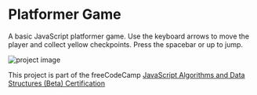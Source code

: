 # Platformer Game

A basic JavaScript platformer game. Use the keyboard arrows to move the player and collect yellow checkpoints. Press the spacebar or up to jump.

![project image](https://res.cloudinary.com/dwguf4w1t/image/upload/v1722551682/Portfolio%20Projects/platformer-game-js_mi1jkl.png)

This project is part of the freeCodeCamp [JavaScript Algorithms and Data Structures (Beta) Certification](https://www.freecodecamp.org/learn/javascript-algorithms-and-data-structures-v8/)